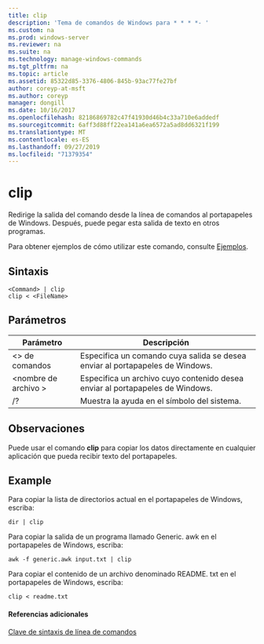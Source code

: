 ```yaml
---
title: clip
description: 'Tema de comandos de Windows para * * * *- '
ms.custom: na
ms.prod: windows-server
ms.reviewer: na
ms.suite: na
ms.technology: manage-windows-commands
ms.tgt_pltfrm: na
ms.topic: article
ms.assetid: 85322d85-3376-4806-845b-93ac77fe27bf
author: coreyp-at-msft
ms.author: coreyp
manager: dongill
ms.date: 10/16/2017
ms.openlocfilehash: 82186869782c47f41930d46b4c33a710e6addedf
ms.sourcegitcommit: 6aff3d88ff22ea141a6ea6572a5ad8dd6321f199
ms.translationtype: MT
ms.contentlocale: es-ES
ms.lasthandoff: 09/27/2019
ms.locfileid: "71379354"
---
```

# <a name="clip"></a>clip



Redirige la salida del comando desde la línea de comandos al portapapeles de Windows. Después, puede pegar esta salida de texto en otros programas.

Para obtener ejemplos de cómo utilizar este comando, consulte [Ejemplos](#BKMK_examples).

## <a name="syntax"></a>Sintaxis

```
<Command> | clip
clip < <FileName>
```

## <a name="parameters"></a>Parámetros

|Parámetro|Descripción|
|---------|-----------|
|\<> de comandos|Especifica un comando cuya salida se desea enviar al portapapeles de Windows.|
|\<nombre de archivo >|Especifica un archivo cuyo contenido desea enviar al portapapeles de Windows.|
|/?|Muestra la ayuda en el símbolo del sistema.|

## <a name="remarks"></a>Observaciones

Puede usar el comando **clip** para copiar los datos directamente en cualquier aplicación que pueda recibir texto del portapapeles.

## <a name="BKMK_examples"></a>Example

Para copiar la lista de directorios actual en el portapapeles de Windows, escriba:
```
dir | clip
```
Para copiar la salida de un programa llamado Generic. awk en el portapapeles de Windows, escriba:
```
awk -f generic.awk input.txt | clip
```
Para copiar el contenido de un archivo denominado README. txt en el portapapeles de Windows, escriba:
```
clip < readme.txt
```

#### <a name="additional-references"></a>Referencias adicionales

[Clave de sintaxis de línea de comandos](command-line-syntax-key.md)